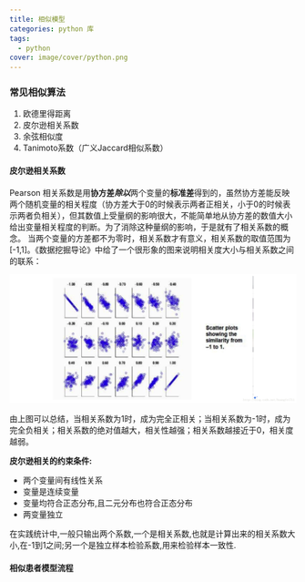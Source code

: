 ```yaml
---
title: 相似模型
categories: python 库
tags:
  - python
cover: image/cover/python.png
---
```


### 常见相似算法

1. 欧德里得距离
2. 皮尔逊相关系数
3. 余弦相似度
4. Tanimoto系数（广义Jaccard相似系数）

#### 皮尔逊相关系数

Pearson 相关系数是用**协方差*****除以***两个变量的**标准差**得到的，虽然协方差能反映两个随机变量的相关程度（协方差大于0的时候表示两者正相关，小于0的时候表示两者负相关），但其数值上受量纲的影响很大，不能简单地从协方差的数值大小给出变量相关程度的判断。为了消除这种量纲的影响，于是就有了相关系数的概念。
当两个变量的方差都不为零时，相关系数才有意义，相关系数的取值范围为[-1,1]。《数据挖掘导论》中给了一个很形象的图来说明相关度大小与相关系数之间的联系：

![皮尔逊相关系数](/image/similar-model/pearson.png "皮尔逊相关系数")

由上图可以总结，当相关系数为1时，成为完全正相关；当相关系数为-1时，成为完全负相关；相关系数的绝对值越大，相关性越强；相关系数越接近于0，相关度越弱。

**皮尔逊相关的约束条件:**

- 两个变量间有线性关系
- 变量是连续变量
- 变量均符合正态分布,且二元分布也符合正态分布
- 两变量独立

在实践统计中,一般只输出两个系数,一个是相关系数,也就是计算出来的相关系数大小,在-1到1之间;另一个是独立样本检验系数,用来检验样本一致性.

#### 相似患者模型流程

